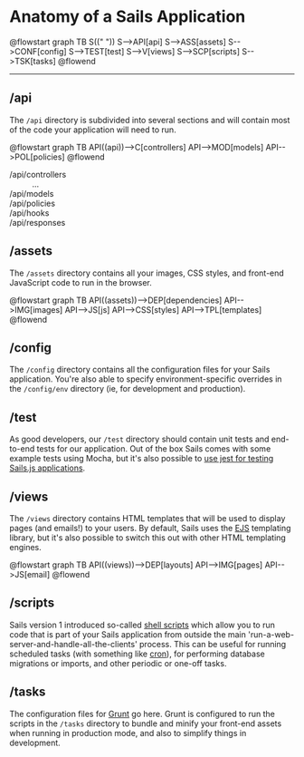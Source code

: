 # Anatomy of a Sails Application

@flowstart
graph TB
S((" "))
S-->API[api]
S-->ASS[assets]
S-->CONF[config]
S-->TEST[test]
S-->V[views]
S-->SCP[scripts]
S-->TSK[tasks]
@flowend

---

<SailsAnatomy />

## /api
The `/api` directory is subdivided into several sections and will contain most of the code your application will need to run.

@flowstart
graph TB
API((api))-->C[controllers]
API-->MOD[models]
API-->POL[policies]
@flowend

<dl>
<dt>/api/controllers</dt>
<dd>...</dd>

<dt>/api/models</dt>
<dd></dd>

<dt>/api/policies</dt>
<dd></dd>

<dt>/api/hooks</dt>
<dd></dd>

<dt>/api/responses</dt>
<dd></dd>
</dl>

## /assets
The `/assets` directory contains all your images, CSS styles, and front-end JavaScript code to run in the browser.

@flowstart
graph TB
API((assets))-->DEP[dependencies]
API-->IMG[images]
API-->JS[js]
API-->CSS[styles]
API-->TPL[templates]
@flowend

## /config
The `/config` directory contains all the configuration files for your Sails application. You're also able to specify environment-specific overrides in the `/config/env` directory (ie, for development and production).

<!--
| File          | Purpose                                                                                        |
|---------------|------------------------------------------------------------------------------------------------|
| /env/         | Something about connections    |
| /locales/     | Something about connections    |
| blueprints.js | Something about connections    |
| bootstrap.js  | Something about connections    |
| custom.js     | Something about connections    |
| datastores.js | Something about connections    |
| globals.js    | Something about connections    |
| http.js       | Something about connections    |
| i18n.js       | Something about connections    |
| log.js        | Cuz boom boxes are still cool! |
| models.js     | Cuz boom boxes are still cool! |
| policies.js   | Cuz boom boxes are still cool! |
| routes.js     | Cuz boom boxes are still cool! |
| security.js   | Cuz boom boxes are still cool! |
| session.js    | Cuz boom boxes are still cool! |
| sockets.js    | Cuz boom boxes are still cool! |
| views.js      | Cuz boom boxes are still cool! |
-->

## /test
As good developers, our `/test` directory should contain unit tests and end-to-end tests for our application. Out of the box Sails comes with some example tests using Mocha, but it's also possible to [use jest for testing Sails.js applications](./using-jest-with-sails-js.md).

## /views
The `/views` directory contains HTML templates that will be used to display pages (and emails!) to your users. By default, Sails uses the [EJS](https://www.npmjs.com/package/ejs) templating library, but it's also possible to switch this out with other HTML templating engines.

@flowstart
graph TB
API((views))-->DEP[layouts]
API-->IMG[pages]
API-->JS[email]
@flowend

## /scripts
Sails version 1 introduced so-called [shell scripts](###) which allow you to run code that is part of your Sails application from outside the main 'run-a-web-server-and-handle-all-the-clients' process. This can be useful for running scheduled tasks (with something like [cron](https://en.wikipedia.org/wiki/Cron)), for performing database migrations or imports, and other periodic or one-off tasks.

## /tasks
The configuration files for [Grunt](https://www.npmjs.com/package/grunt) go here. Grunt is configured to run the scripts in the `/tasks` directory to bundle and minify your front-end assets when running in production mode, and also to simplify things in development.
